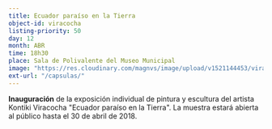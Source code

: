 ```yaml
---
title: Ecuador paraíso en la Tierra
object-id: viracocha
listing-priority: 50
day: 12
month: ABR
time: 18h30
place: Sala de Polivalente del Museo Municipal
image: "https://res.cloudinary.com/magnvs/image/upload/v1521144453/viracocha_mtlws7.jpg"
ext-url: "/capsulas/"
---
```

**Inauguración** de la exposición individual de pintura y escultura del artista Kontiki Viracocha "Ecuador paraíso en la Tierra". La muestra estará abierta al público hasta el 30 de abril de 2018.
